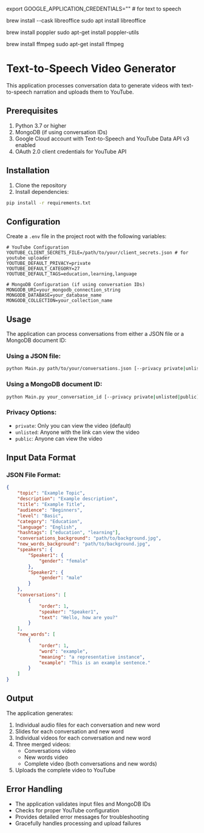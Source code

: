 export GOOGLE_APPLICATION_CREDENTIALS="" # for text to speech

brew install --cask libreoffice
sudo apt install libreoffice

brew install poppler
sudo apt-get install poppler-utils

brew install ffmpeg
sudo apt-get install ffmpeg

# Text-to-Speech Video Generator

This application processes conversation data to generate videos with text-to-speech narration and uploads them to YouTube.

## Prerequisites

1. Python 3.7 or higher
2. MongoDB (if using conversation IDs)
3. Google Cloud account with Text-to-Speech and YouTube Data API v3 enabled
4. OAuth 2.0 client credentials for YouTube API

## Installation

1. Clone the repository
2. Install dependencies:
```bash
pip install -r requirements.txt
```

## Configuration

Create a `.env` file in the project root with the following variables:

```env
# YouTube Configuration
YOUTUBE_CLIENT_SECRETS_FILE=/path/to/your/client_secrets.json # for youtube uploader
YOUTUBE_DEFAULT_PRIVACY=private
YOUTUBE_DEFAULT_CATEGORY=27
YOUTUBE_DEFAULT_TAGS=education,learning,language

# MongoDB Configuration (if using conversation IDs)
MONGODB_URI=your_mongodb_connection_string
MONGODB_DATABASE=your_database_name
MONGODB_COLLECTION=your_collection_name
```

## Usage

The application can process conversations from either a JSON file or a MongoDB document ID:

### Using a JSON file:
```bash
python Main.py path/to/your/conversations.json [--privacy private|unlisted|public]
```

### Using a MongoDB document ID:
```bash
python Main.py your_conversation_id [--privacy private|unlisted|public]
```

### Privacy Options:
- `private`: Only you can view the video (default)
- `unlisted`: Anyone with the link can view the video
- `public`: Anyone can view the video

## Input Data Format

### JSON File Format:
```json
{
    "topic": "Example Topic",
    "description": "Example description",
    "title": "Example Title",
    "audience": "Beginners",
    "level": "Basic",
    "category": "Education",
    "language": "English",
    "hashtags": ["education", "learning"],
    "conversations_background": "path/to/background.jpg",
    "new_words_background": "path/to/background.jpg",
    "speakers": {
        "Speaker1": {
            "gender": "female"
        },
        "Speaker2": {
            "gender": "male"
        }
    },
    "conversations": [
        {
            "order": 1,
            "speaker": "Speaker1",
            "text": "Hello, how are you?"
        }
    ],
    "new_words": [
        {
            "order": 1,
            "word": "example",
            "meaning": "a representative instance",
            "example": "This is an example sentence."
        }
    ]
}
```

## Output

The application generates:
1. Individual audio files for each conversation and new word
2. Slides for each conversation and new word
3. Individual videos for each conversation and new word
4. Three merged videos:
   - Conversations video
   - New words video
   - Complete video (both conversations and new words)
5. Uploads the complete video to YouTube

## Error Handling

- The application validates input files and MongoDB IDs
- Checks for proper YouTube configuration
- Provides detailed error messages for troubleshooting
- Gracefully handles processing and upload failures